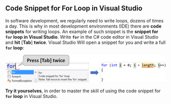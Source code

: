 ## Code Snippet for For Loop in Visual Studio

In software development, we regularly need to write loops, dozens of times a day. This is why in most development environments (IDE) there are **code snippets** for writing loops. An example of such snippet is the **snippet for `for` loop in Visual Studio**. Write **`for`** in the C# code editor in Visual Studio and **hit** [**Tab**] **twice**. Visual Studio Will open a snippet for you and write a full **`for` loop**:

![](/assets/chapter-5-images/00.For-loop-code-snippet-01.png)

**Try it yourselves**, in order to master the skill of using the code snippet for **`for` loop** in Visual Studio.
